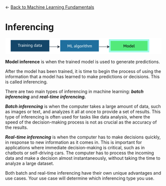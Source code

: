 ← [Back to Machine Learning Fundamentals](../Machine%20learning%20fundamentals.md)

# Inferencing

![image.png](Inferencing/image.png)

**Model inference** is when the trained model is used to generate predictions.

After the model has been trained, it is time to begin the process of using the information that a model has learned to make predictions or decisions. This is called inferencing.

There are two main types of inferencing in machine learning: ***batch inferencing*** and ***real-time inferencing.***

***Batch inferencing*** is when the computer takes a large amount of data, such as images or text, and analyzes it all at once to provide a set of results. This type of inferencing is often used for tasks like data analysis, where the speed of the decision-making process is not as crucial as the accuracy of the results.

***Real-time inferencing*** is when the computer has to make decisions quickly, in response to new information as it comes in. This is important for applications where immediate decision-making is critical, such as in chatbots or self-driving cars. The computer has to process the incoming data and make a decision almost instantaneously, without taking the time to analyze a large dataset.

Both batch and real-time inferencing have their own unique advantages and use cases. Your use case will determine which inferencing type you use.